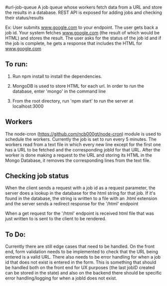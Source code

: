 #url-job-queue
A job queue whose workers fetch data from a URL and store the results in a database.
REST API is exposed for adding jobs and checking their status/results

Ex: User submits www.google.com to your endpoint.  The user gets back a job id. Your system fetches www.google.com (the result of which would be HTML) and stores the result.  The user asks for the status of the job id and if the job is complete, he gets a response that includes the HTML for www.google.com

## To run:
1. Run npm install to install the dependencies.

2. MongoDB is used to store HTML for each url. In order to run the database, enter 'mongo' in the command line

3. From the root directory, run 'npm start' to run the server at localhost:3000

## Workers
The node-cron (https://github.com/ncb000gt/node-cron) module is used to schedule the workers. Currently the job is set to run every 5 minutes. The workers read from a text file in which every new line except for the first one has a URL to be fetched and the corresponding jobId for that URL. After the worker is done making a request to the URL and storing its HTML in the Mongo Database, it removes the corresponding lines from the text file.

## Checking job status
When the client sends a request with a job id as a request parameter, the server does a lookup in the database for the html string for that job. If it's found in the database, the string is written to a file with an .html extension and the server sends a redirect response for the '/html' endpoint

When a get request for the '/html' endpoint is received html file that was just written to is sent to the client to be rendered.

## To Do:
Currently there are still edge cases that need to be handled. On the front end, form validation needs to be implemented to check that the URL being entered is a valid URL. There also needs to be error handling for when a job id that does not exist is entered in the form. This is something that should be handled both on the front end for UX purposes (the last jobID created can be stored in the state) and also on the backend there should be specific error handling/logging for when a jobId does not exist.

